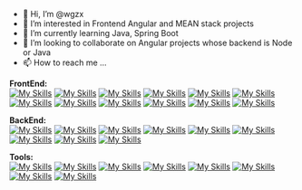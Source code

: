 - 👋 Hi, I’m @wgzx
- 👀 I’m interested in Frontend Angular and MEAN stack projects
- 🌱 I’m currently learning Java, Spring Boot
- 💞️ I’m looking to collaborate on Angular projects whose backend is Node or Java
- 📫 How to reach me ...

<b>FrontEnd:</b><br />
[![My Skills](https://skillicons.dev/icons?i=angular&theme=light)](https://angular.io)
[![My Skills](https://skillicons.dev/icons?i=typescript&theme=light)](https://www.typescriptlang.org)
[![My Skills](https://skillicons.dev/icons?i=js&theme=light)](https://developer.mozilla.org/en-US/docs/Web/JavaScript)
[![My Skills](https://skillicons.dev/icons?i=html&theme=light)](https://developer.mozilla.org/en-US/docs/Learn/HTML)
[![My Skills](https://skillicons.dev/icons?i=css&theme=light)](https://developer.mozilla.org/en-US/docs/Web/CSS)
[![My Skills](https://skillicons.dev/icons?i=sass&theme=light)](https://sass-lang.com)
[![My Skills](https://skillicons.dev/icons?i=figma&theme=light)](https://www.figma.com)
[![My Skills](https://skillicons.dev/icons?i=bootstrap&theme=light)](https://getbootstrap.com/)
[![My Skills](https://skillicons.dev/icons?i=tailwind&theme=light)](https://tailwindcss.com/)
[![My Skills](https://skillicons.dev/icons?i=d3&theme=light)](https://d3js.org/)
[![My Skills](https://skillicons.dev/icons?i=jest&theme=light)](https://jestjs.io/)
[![My Skills](https://skillicons.dev/icons?i=jquery&theme=light)](https://jquery.com/)


<b>BackEnd:</b><br />
[![My Skills](https://skillicons.dev/icons?i=nodejs&theme=light)](https://nodejs.org/en/)
[![My Skills](https://skillicons.dev/icons?i=express&theme=light)](https://expressjs.com/)
[![My Skills](https://skillicons.dev/icons?i=nestjs&theme=light)](https://nestjs.com/)
[![My Skills](https://skillicons.dev/icons?i=mongodb&theme=light)](https://www.mongodb.com/)
[![My Skills](https://skillicons.dev/icons?i=mysql&theme=light)](https://www.mysql.com/)
[![My Skills](https://skillicons.dev/icons?i=postgres&theme=light)](https://www.postgresql.org/)
[![My Skills](https://skillicons.dev/icons?i=nginx&theme=light)](https://www.nginx.com/)
[![My Skills](https://skillicons.dev/icons?i=java&theme=light)](https://www.java.com/en/)
[![My Skills](https://skillicons.dev/icons?i=firebase&theme=light)](https://firebase.google.com/)

<b>Tools:</b><br />
[![My Skills](https://skillicons.dev/icons?i=git&theme=light)](https://git-scm.com/)
[![My Skills](https://skillicons.dev/icons?i=docker&theme=light)](https://www.docker.com/)
[![My Skills](https://skillicons.dev/icons?i=aws&theme=light)](https://aws.amazon.com)
[![My Skills](https://skillicons.dev/icons?i=cloudflare&theme=light)](https://www.cloudflare.com)
[![My Skills](https://skillicons.dev/icons?i=heroku&theme=light)](https://www.heroku.com)
[![My Skills](https://skillicons.dev/icons?i=kubernetes&theme=light)](https://kubernetes.io/)
[![My Skills](https://skillicons.dev/icons?i=linux&theme=light)](https://www.linux.org/)
[![My Skills](https://skillicons.dev/icons?i=vscode&theme=light)](https://code.visualstudio.com/)

